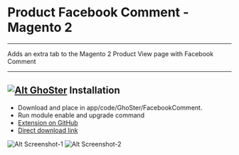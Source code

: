 
# Product Facebook Comment - Magento 2

---

Adds an extra tab to the Magento 2 Product View page with Facebook Comment 

---
## [![Alt GhoSter](http://thinghost.info/wp-content/uploads/2015/12/ghoster.png "thinghost.info")](http://thinghost.info) Installation


- Download and place in app/code/GhoSter/FacebookComment.
- Run module enable and upgrade command
- [Extension on GitHub](https://github.com/tuyennn/Magento2-Product-Facebook-Comment)
- [Direct download link](https://github.com/tuyennn/Magento2-Product-Facebook-Comment/tarball/master)


![Alt Screenshot-1](http://thinghost.info/wp-content/uploads/2017/07/Selection_322-1024x681.jpg "thinghost.info")
![Alt Screenshot-2](http://thinghost.info/wp-content/uploads/2017/07/Selection_324-1024x352.jpg "thinghost.info")
